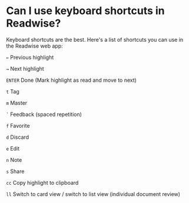 # Can I use keyboard shortcuts in Readwise?

Keyboard shortcuts are the best. Here's a list of shortcuts you can use in the Readwise web app:

`←`   Previous highlight

`→`   Next highlight

`ENTER`   Done (Mark highlight as read and move to next)

`t`   Tag

`m`   Master

`` ` ``   Feedback (spaced repetition)

`f`   Favorite

`d`   Discard

`e`   Edit

`n`   Note

`s`   Share

`cc`   Copy highlight to clipboard

`ll` Switch to card view / switch to list view (individual document review)
